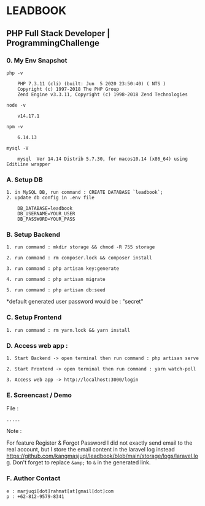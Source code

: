 # LEADBOOK 

## PHP Full Stack Developer | ProgrammingChallenge

### 0. My Env Snapshot

    php -v

        PHP 7.3.11 (cli) (built: Jun  5 2020 23:50:40) ( NTS )
        Copyright (c) 1997-2018 The PHP Group
        Zend Engine v3.3.11, Copyright (c) 1998-2018 Zend Technologies

    node -v

        v14.17.1

    npm -v

        6.14.13

    mysql -V

        mysql  Ver 14.14 Distrib 5.7.30, for macos10.14 (x86_64) using  EditLine wrapper

### A. Setup DB

    1. in MySQL DB, run command : CREATE DATABASE `leadbook`;
    2. update db config in .env file

        DB_DATABASE=leadbook
        DB_USERNAME=YOUR_USER
        DB_PASSWORD=YOUR_PASS


### B. Setup Backend

    1. run command : mkdir storage && chmod -R 755 storage

    2. run command : rm composer.lock && composer install

    3. run command : php artisan key:generate

    4. run command : php artisan migrate

    5. run command : php artisan db:seed

*default generated user password would be : "secret"


### C. Setup Frontend

    1. run command : rm yarn.lock && yarn install


### D. Access web app :

    1. Start Backend -> open terminal then run command : php artisan serve

    2. Start Frontend -> open terminal then run command : yarn watch-poll

    3. Access web app -> http://localhost:3000/login

### E. Screencast / Demo

File : 

    .....

Note :

For feature Register & Forgot Password I did not exactly send email to the real account, but I store the email content in the laravel log instead https://github.com/kangmasjuqi/leadbook/blob/main/storage/logs/laravel.log. Don't forget to replace `&amp;` to `&` in the generated link.

### F. Author Contact

    e : marjuqi[dot]rahmat[at]gmail[dot]com
    p : +62-812-9579-8341

